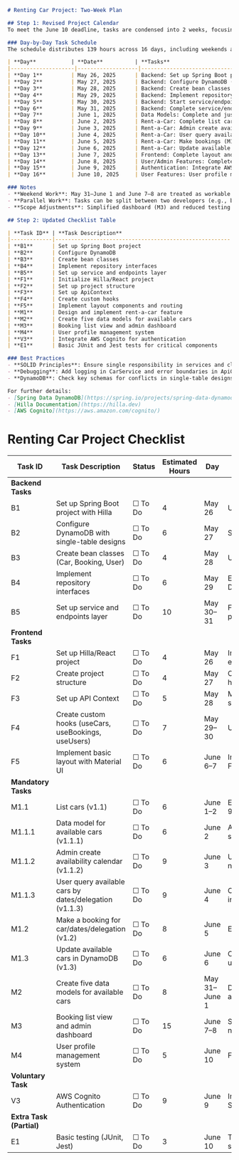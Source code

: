 ```markdown
# Renting Car Project: Two-Week Plan

## Step 1: Revised Project Calendar
To meet the June 10 deadline, tasks are condensed into 2 weeks, focusing on critical functionality. Non-essential tasks (e.g., extensive testing, extra features) are minimized or deferred. Below is the revised schedule:

### Day-by-Day Task Schedule
The schedule distributes 139 hours across 16 days, including weekends as workable days. Tasks are grouped to balance backend and frontend work, prioritizing the rent-a-car feature (M1) and ensuring authentication (V3) is integrated early.

| **Day**           | **Date**          | **Tasks**                                                                                   | **Hours** |
|--------------------|-------------------|--------------------------------------------------------------------------------------------|-----------|
| **Day 1**         | May 26, 2025      | Backend: Set up Spring Boot project (B1). Frontend: Initialize Hilla/React project (F1).   | 8         |
| **Day 2**         | May 27, 2025      | Backend: Configure DynamoDB (B2). Frontend: Set up project structure (F2).                | 10        |
| **Day 3**         | May 28, 2025      | Backend: Create bean classes (B3). Frontend: Set up ApiContext (F3).                      | 9         |
| **Day 4**         | May 29, 2025      | Backend: Implement repository interfaces (B4). Frontend: Start custom hooks (F4).         | 9         |
| **Day 5**         | May 30, 2025      | Backend: Start service/endpoints layer (B5). Frontend: Complete custom hooks (F4).        | 9         |
| **Day 6**         | May 31, 2025      | Backend: Complete service/endpoints layer (B5). Data Models: Start designing (M2).        | 8         |
| **Day 7**         | June 1, 2025      | Data Models: Complete and justify selection (M2). Frontend: Start list cars (M1.1).       | 8         |
| **Day 8**         | June 2, 2025      | Rent-a-Car: Complete list cars (M1.1). Data model for available cars (M1.1.1).            | 9         |
| **Day 9**         | June 3, 2025      | Rent-a-Car: Admin create availability calendar (M1.1.2).                                  | 9         |
| **Day 10**        | June 4, 2025      | Rent-a-Car: User query available cars by dates/delegation (M1.1.3).                       | 9         |
| **Day 11**        | June 5, 2025      | Rent-a-Car: Make bookings (M1.2).                                                         | 8         |
| **Day 12**        | June 6, 2025      | Rent-a-Car: Update available cars in DynamoDB (M1.3). Frontend: Start layout (F5).        | 9         |
| **Day 13**        | June 7, 2025      | Frontend: Complete layout and routing (F5). User/Admin Features: Start booking list (M3). | 9         |
| **Day 14**        | June 8, 2025      | User/Admin Features: Complete booking list and dashboard (M3).                            | 9         |
| **Day 15**        | June 9, 2025      | Authentication: Integrate AWS Cognito (V3).                                               | 9         |
| **Day 16**        | June 10, 2025     | User Features: User profile management system (M4). Testing: Basic JUnit/Jest tests (E1). | 8         |

### Notes
- **Weekend Work**: May 31–June 1 and June 7–8 are treated as workable days.
- **Parallel Work**: Tasks can be split between two developers (e.g., backend vs. frontend).
- **Scope Adjustments**: Simplified dashboard (M3) and reduced testing (E1) ensure feasibility.

## Step 2: Updated Checklist Table

| **Task ID** | **Task Description**                                   | **Hours** | **Status** |
|-------------|-------------------------------------------------------|-----------|------------|
| **B1**      | Set up Spring Boot project                            | 4         | ☐ To Do    |
| **B2**      | Configure DynamoDB                                    | 6         | ☐ To Do    |
| **B3**      | Create bean classes                                   | 6         | ☐ To Do    |
| **B4**      | Implement repository interfaces                       | 6         | ☐ To Do    |
| **B5**      | Set up service and endpoints layer                    | 10        | ☐ To Do    |
| **F1**      | Initialize Hilla/React project                        | 4         | ☐ To Do    |
| **F2**      | Set up project structure                              | 4         | ☐ To Do    |
| **F3**      | Set up ApiContext                                     | 5         | ☐ To Do    |
| **F4**      | Create custom hooks                                   | 8         | ☐ To Do    |
| **F5**      | Implement layout components and routing               | 6         | ☐ To Do    |
| **M1**      | Design and implement rent-a-car feature               | 48        | ☐ To Do    |
| **M2**      | Create five data models for available cars            | 8         | ☐ To Do    |
| **M3**      | Booking list view and admin dashboard                 | 15        | ☐ To Do    |
| **M4**      | User profile management system                        | 12        | ☐ To Do    |
| **V3**      | Integrate AWS Cognito for authentication              | 10        | ☐ To Do    |
| **E1**      | Basic JUnit and Jest tests for critical components    | 8         | ☐ To Do    |

### Best Practices
- **SOLID Principles**: Ensure single responsibility in services and clean React components.
- **Debugging**: Add logging in CarService and error boundaries in ApiContext.
- **DynamoDB**: Check key schemas for conflicts in single-table designs.

For further details:
- [Spring Data DynamoDB](https://spring.io/projects/spring-data-dynamodb)
- [Hilla Documentation](https://hilla.dev)
- [AWS Cognito](https://aws.amazon.com/cognito/)
```
# Renting Car Project Checklist

| Task ID | Task Description | Status | Estimated Hours | Day | Notes |
|---------|------------------|--------|-----------------|-----|-------|
| **Backend Tasks** | | | |
| B1 | Set up Spring Boot project with Hilla | ☐ To Do | 4 | May 26 | Use Spring Initializr |
| B2 | Configure DynamoDB with single-table designs | ☐ To Do | 6 | May 27 | Set up AWS credentials |
| B3 | Create bean classes (Car, Booking, User) | ☐ To Do | 4 | May 28 | Use Lombok for brevity |
| B4 | Implement repository interfaces | ☐ To Do | 6 | May 29 | Extend Spring Data DynamoDB |
| B5 | Set up service and endpoints layer | ☐ To Do | 10 | May 30–31 | Follow REST best practices |
| **Frontend Tasks** | | | |
| F1 | Set up Hilla/React project | ☐ To Do | 4 | May 26 | Install Material UI, Axios, etc. |
| F2 | Create project structure | ☐ To Do | 4 | May 27 | Organize components, hooks, etc. |
| F3 | Set up API Context | ☐ To Do | 5 | May 28 | Manage API requests and states |
| F4 | Create custom hooks (useCars, useBookings, useUsers) | ☐ To Do | 7 | May 29–30 | Use useContext for state |
| F5 | Implement basic layout with Material UI | ☐ To Do | 6 | June 6–7 | Include Header, Sidebar, Footer |
| **Mandatory Tasks** | | | |
| M1.1 | List cars (v1.1) | ☐ To Do | 6 | June 1–2 | Extend from commit 9e88199 |
| M1.1.1 | Data model for available cars (v1.1.1) | ☐ To Do | 6 | June 2 | Align with DynamoDB single-table design |
| M1.1.2 | Admin create availability calendar (v1.1.2) | ☐ To Do | 9 | June 3 | Use bash/python if needed for DynamoDB |
| M1.1.3 | User query available cars by dates/delegation (v1.1.3) | ☐ To Do | 9 | June 4 | Calendar interface integration |
| M1.2 | Make a booking for car/dates/delegation (v1.2) | ☐ To Do | 8 | June 5 | Ensure transaction safety |
| M1.3 | Update available cars in DynamoDB (v1.3) | ☐ To Do | 6 | June 6 | Optimize single-table updates |
| M2 | Create five data models for available cars | ☐ To Do | 8 | May 31–June 1 | Document advantages/disadvantages |
| M3 | Booking list view and admin dashboard | ☐ To Do | 15 | June 7–8 | Simplify dashboard if needed |
| M4 | User profile management system | ☐ To Do | 5 | June 10 | Focus on profile updates |
| **Voluntary Task** | | | |
| V3 | AWS Cognito Authentication | ☐ To Do | 9 | June 9 | Integrate with React and Spring Boot |
| **Extra Task (Partial)** | | | |
| E1 | Basic testing (JUnit, Jest) | ☐ To Do | 3 | June 10 | Test critical services/components |